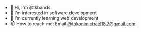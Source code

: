 - 👋 Hi, I’m @tkbands
- 👀 I’m interested in software development 
- 🌱 I’m currently learning web development 
- 📫 How to reach me; Email @tokonimichael18.7@gmail.com

<!---
tkbands/tkbands is a ✨ special ✨ repository because its `README.md` (this file) appears on your GitHub profile.
You can click the Preview link to take a look at your changes.
--->
